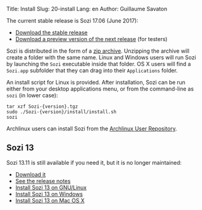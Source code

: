 Title: Install
Slug: 20-install
Lang: en
Author: Guillaume Savaton

The current stable release is Sozi 17.06 (June 2017):

  * [Download the stable release](https://github.com/senshu/Sozi/releases/tag/17.06)
  * [Download a preview version of the next release](https://drive.google.com/open?id=0ByRUreHgekjMWG9teGM2dE8wck0) (for testers)

Sozi is distributed in the form of a [zip archive](https://en.wikipedia.org/wiki/Zip_%28file_format%29).
Unzipping the archive will create a folder with the same name.
Linux and Windows users will run Sozi by launching the `Sozi` executable inside that folder.
OS X users will find a `Sozi.app` subfolder that they can drag into their `Applications` folder.

An install script for Linux is provided.
After installation, Sozi can be run either from your desktop applications menu, or from the command-line as `sozi` (in lower case):

```
tar xzf Sozi-{version}.tgz
sudo ./Sozi-{version}/install/install.sh
sozi
```

Archlinux users can install Sozi from the [Archlinux User Repository](https://aur.archlinux.org/packages/sozi).

Sozi 13
-------

Sozi 13.11 is still available if you need it, but it is no longer maintained:

  * [Download it](https://github.com/senshu/Sozi/releases/download/13.11/sozi-release-13.11-30213629.zip)
  * [See the release notes](|filename|/Releases/release-13.11.md)
  * [Install Sozi 13 on GNU/Linux](|filename|sozi-13-install-linux.md)
  * [Install Sozi 13 on Windows](|filename|sozi-13-install-windows.md)
  * [Install Sozi 13 on Mac OS X](|filename|sozi-13-install-osx.md)
